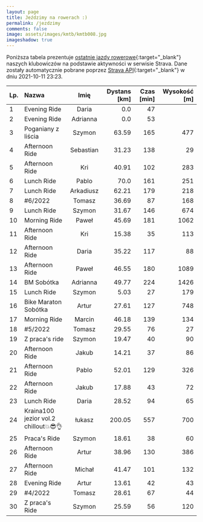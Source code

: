 ```yaml
---
layout: page
title: Jeździmy na rowerach :)
permalink: /jezdzimy
comments: false
image: assets/images/kmtb/kmtb008.jpg
imageshadow: true
---
```


Poniższa tabela prezentuje [ostatnie jazdy rowerowe](https://www.strava.com/clubs/336381){:target="_blank"} naszych klubowiczów na podstawie aktywności w serwisie Strava. Dane zostały automatycznie pobrane poprzez [Strava API](https://developers.strava.com/docs/reference/#api-Clubs-getClubActivitiesById){:target="_blank"} w dniu 2021-10-11 23:23.

Lp. | Nazwa | Imię | Dystans [km] | Czas [min] | Wysokość [m]
:--- | :--- | :---: | ---: | ---: | ---:
1|Evening Ride|Daria|0.0|47|
2|Evening Ride|Adrianna|0.0|53|
3|Poganiany z liścia|Szymon|63.59|165|477
4|Afternoon Ride|Sebastian|31.23|138|29
5|Afternoon Ride|Kri|40.91|102|283
6|Lunch Ride|Pablo|70.0|161|251
7|Lunch Ride|Arkadiusz|62.21|179|218
8|#6/2022|Tomasz|36.69|87|168
9|Lunch Ride|Szymon|31.67|146|674
10|Morning Ride |Paweł|45.69|181|1062
11|Afternoon Ride|Kri|15.38|35|113
12|Afternoon Ride|Daria|35.22|117|88
13|Afternoon Ride |Paweł|46.55|180|1089
14|BM Sobótka |Adrianna|49.77|224|1426
15|Lunch Ride|Szymon|5.03|27|179
16|Bike Maraton Sobótka|Artur|27.61|127|748
17|Morning Ride|Marcin|46.18|139|134
18|#5/2022|Tomasz|29.55|76|27
19|Z praca's ride|Szymon|19.47|40|90
20|Afternoon Ride|Jakub|14.21|37|86
21|Afternoon Ride|Pablo|52.01|129|326
22|Afternoon Ride|Jakub|17.88|43|72
23|Lunch Ride|Daria|28.52|94|65
24|Kraina100 jezior vol.2 chillout💥😎👌|łukasz|200.05|557|700
25|Praca's Ride |Szymon|18.61|38|60
26|Afternoon Ride|Artur|38.96|130|386
27|Afternoon Ride|Michał|41.47|101|132
28|Evening Ride|Artur|13.61|42|43
29|#4/2022|Tomasz|28.61|67|44
30|Z praca's Ride|Szymon|25.59|56|120
